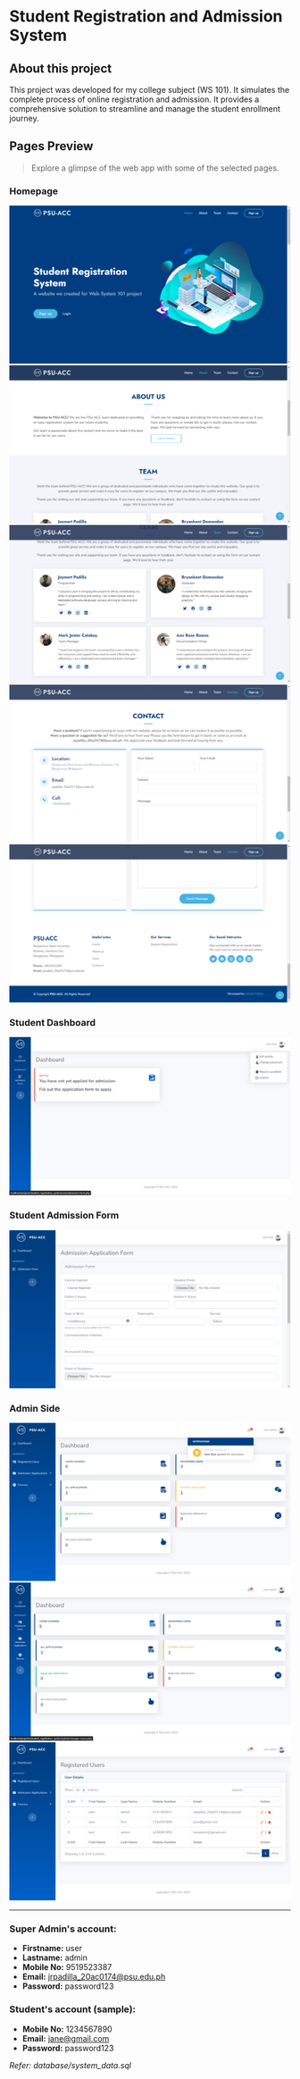 # Student Registration and Admission System

## About this project
This project was developed for my college subject (WS 101). It simulates the complete process of online registration and admission. It provides a comprehensive solution to streamline and manage the student enrollment journey.

## Pages Preview
> Explore a glimpse of the web app with some of the selected pages.
### Homepage
![homepage](screenshots/homepage/Homepage%201.png)
![homepage](screenshots/homepage/Homepage%202.png)
![homepage](screenshots/homepage/Homepage%203.png)
![homepage](screenshots/homepage/Homepage%204.png)
![homepage](screenshots/homepage/Homepage%205.png)
### Student Dashboard
![student dashboard](screenshots/dashboard/User%20Dashboard%201.png)
### Student Admission Form
![student admission form](screenshots/admission-form/Admission%20Form%201.png)
### Admin Side
![admin dashboard](screenshots/dashboard/Admin%20Dashboard%201.png)
![admin dashboard](screenshots/dashboard/Admin%20Dashboard%202.png)
![registered users](screenshots/registered-users/Registered%20Users%201.png)

---

### Super Admin's account:

- **Firstname:** user
- **Lastname:** admin
- **Mobile No:** 9519523387
- **Email:** jrpadilla_20ac0174@psu.edu.ph
- **Password:** password123

### Student's account (sample):

- **Mobile No:** 1234567890
- **Email:** jane@gmail.com
- **Password:** password123

*Refer: database/system_data.sql*

